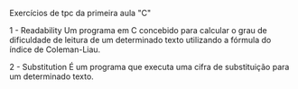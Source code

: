 Exercícios de tpc da primeira aula "C"

1 - Readability
Um programa em C concebido para calcular o grau de dificuldade de leitura de um determinado texto utilizando a fórmula do índice de Coleman-Liau.

2 - Substitution
É um programa que executa uma cifra de substituição para um determinado texto.